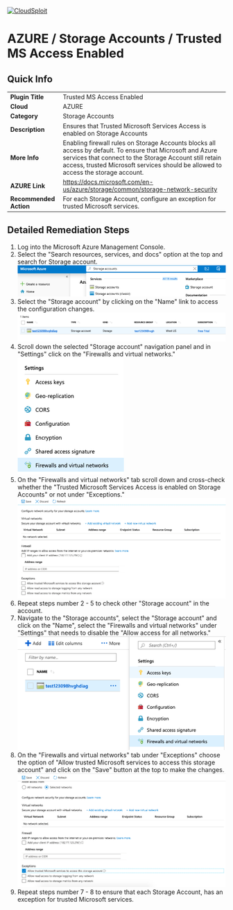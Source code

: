 [![CloudSploit](https://cloudsploit.com/img/logo-new-big-text-100.png "CloudSploit")](https://cloudsploit.com)

# AZURE / Storage Accounts / Trusted MS Access Enabled

## Quick Info

| | |
|-|-|
| **Plugin Title** | Trusted MS Access Enabled |
| **Cloud** | AZURE |
| **Category** | Storage Accounts |
| **Description** | Ensures that Trusted Microsoft Services Access is enabled on Storage Accounts |
| **More Info** | Enabling firewall rules on Storage Accounts blocks all access by default. To ensure that Microsoft and Azure services that connect to the Storage Account still retain access, trusted Microsoft services should be allowed to access the storage account. |
| **AZURE Link** | https://docs.microsoft.com/en-us/azure/storage/common/storage-network-security |
| **Recommended Action** | For each Storage Account, configure an exception for trusted Microsoft services. |

## Detailed Remediation Steps

1. Log into the Microsoft Azure Management Console.
2. Select the "Search resources, services, and docs" option at the top and search for Storage account. </br> <img src="/resources/azure/storageaccounts/trusted-ms-access-enabled/step2.png"/>
3. Select the "Storage account" by clicking on the "Name" link to access the configuration changes. </br> <img src="/resources/azure/storageaccounts/trusted-ms-access-enabled/step3.png"/>
4. Scroll down the selected "Storage account" navigation panel and in "Settings" click on the "Firewalls and virtual networks."</br> <img src="/resources/azure/storageaccounts/trusted-ms-access-enabled/step4.png"/>
5. On the "Firewalls and virtual networks" tab scroll down and cross-check whether the "Trusted Microsoft Services Access is enabled on Storage Accounts" or not under "Exceptions." </br> <img src="/resources/azure/storageaccounts/trusted-ms-access-enabled/step5.png"/>
6. Repeat steps number 2 - 5 to check other "Storage account" in the account. </br>
7. Navigate to the "Storage accounts", select the "Storage account" and click on the "Name", select the "Firewalls and virtual networks" under "Settings" that needs to disable  the "Allow access for all networks."</br> <img src="/resources/azure/storageaccounts/trusted-ms-access-enabled/step7.png"/>
8. On the "Firewalls and virtual networks" tab under "Exceptions" choose the option of "Allow trusted Microsoft services to access this storage account" and click on the "Save" button at the top to make the changes. </br> <img src="/resources/azure/storageaccounts/trusted-ms-access-enabled/step8.png"/>
9. Repeat steps number 7 - 8 to ensure that each Storage Account, has an exception for trusted Microsoft services.</br>

